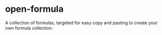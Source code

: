 # open-formula
A collection of formulas, targeted for easy copy and pasting to create your own formula collection.
